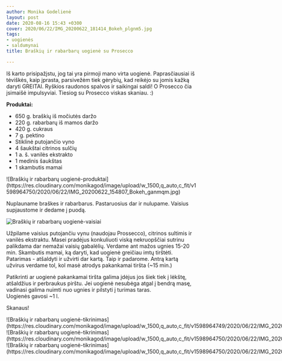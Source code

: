 ```yaml
---
author: Monika Godelienė
layout: post
date: 2020-08-16 15:43 +0300
cover: 2020/06/22/IMG_20200622_181414_Bokeh_plgnm5.jpg
tags:
- uogienės
- saldumynai
title: Braškių ir rabarbarų uogienė su Prosecco

---
```

Iš karto prisipažįstu, jog tai yra pirmoji mano virta uogienė. Paprasčiausiai iš tėviškės, kaip įprasta, parsivežėm tiek gėrybių, kad reikėjo su jomis kažką daryti GREITAI. Ryškios raudonos spalvos ir saikingai saldi! O Prosecco čia įsimaišė impulsyviai. Tiesiog su Prosecco viskas skaniau. :)

**Produktai:**

* <span itemprop="recipeIngredient">650 g. braškių iš močiutės daržo</span>
* <span itemprop="recipeIngredient">220 g. rabarbarų iš mamos daržo</span>
* <span itemprop="recipeIngredient">420 g. cukraus</span>
* <span itemprop="recipeIngredient">7 g. pektino</span>
* <span itemprop="recipeIngredient">Stiklinė putojančio vyno</span>
* <span itemprop="recipeIngredient">4 šaukštai citrinos sulčių</span>
* <span itemprop="recipeIngredient">1 a. š. vanilės ekstrakto</span>
* <span itemprop="recipeIngredient">1 medinis šaukštas</span>
* <span itemprop="recipeIngredient">1 skambutis mamai</span>

<div itemprop="recipeInstructions" markdown="1">
![Braškių ir rabarbarų uogienė-produktai](https://res.cloudinary.com/monikagod/image/upload/w_1500,q_auto,c_fit/v1598964750/2020/06/22/IMG_20200622_154807_Bokeh_ganmqm.jpg)

Nuplauname braškes ir rabarbarus. Pastaruosius dar ir nulupame. Vaisius supjaustome ir dedame į puodą.

![Braškių ir rabarbarų uogienė-vaisiai](https://res.cloudinary.com/monikagod/image/upload/w_1500,q_auto,c_fit/v1598964750/2020/06/22/IMG_20200622_155942_Bokeh_vc670w.jpg)

Užpilame vaisius putojančiu vynu (naudojau Prossecco), citrinos sultimis ir vanilės ekstraktu. Masei pradėjus konkuliuoti viską nekruopščiai sutrinu palikdama dar nemažai vaisių gabalėlių. Verdame ant mažos ugnies 15-20 min. Skambutis mamai, ką daryti, kad uogienė greičiau imtų tirštėti. Patarimas - atšaldyti ir užvirti dar kartą. Taip ir padarome. Antrą kartą užvirus verdame tol, kol masė atrodys pakankamai tiršta (\~15 min.)

Patikrinti ar uogienė pakankamai tiršta galima įdėjus jos šiek tiek į lėkštę, atšaldžius ir perbraukus pirštu. Jei uogienė nesubėga atgal į bendrą masę, vadinasi galima nuimti nuo ugnies ir pilstyti į turimas taras.  
Uogienės gavosi \~1 l.
</div>

Skanaus!

<div class="row">
<div class="four columns" markdown="1">
![Braškių ir rabarbarų uogienė-tikrinimas](https://res.cloudinary.com/monikagod/image/upload/w_1500,q_auto,c_fit/v1598964749/2020/06/22/IMG_20200622_173627_Bokeh_eqbdpb.jpg)
</div>
<div class="four columns" markdown="1">
![Braškių ir rabarbarų uogienė-tikrinimas](https://res.cloudinary.com/monikagod/image/upload/w_1500,q_auto,c_fit/v1598964750/2020/06/22/IMG_20200622_173700_Bokeh_mvc6td.jpg)
</div>
<div class="four columns" markdown="1">
![Braškių ir rabarbarų uogienė-tikrinimas](https://res.cloudinary.com/monikagod/image/upload/w_1500,q_auto,c_fit/v1598964750/2020/06/22/IMG_20200622_173730_Bokeh_cs0u9w.jpg) </div>
</div>
</div>